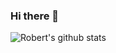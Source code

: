 ### Hi there 👋

![Robert's github stats](https://github-readme-stats.vercel.app/api?username=robertschaedler3&count_private=true&show_icons=true&hide_title=true)

<!--
**robertschaedler3/robertschaedler3** is a ✨ _special_ ✨ repository because its `README.md` (this file) appears on your GitHub profile.

Here are some ideas to get you started:

- 🔭 I’m currently working on ...
- 🌱 I’m currently learning ...
- 👯 I’m looking to collaborate on ...
- 🤔 I’m looking for help with ...
- 💬 Ask me about ...
- 📫 How to reach me: ...
- 😄 Pronouns: ...
- ⚡ Fun fact: ...
-->
